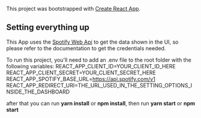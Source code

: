 This project was bootstrapped with [Create React App](https://github.com/facebook/create-react-app).

## Setting everything up

This App uses the [Spotify Web Api](https://developer.spotify.com/documentation/web-api/) to get the data
shown in the UI, so please refer to the documentation to get the credentials needed.

To run this project, you'll need to add an .env file to the root folder with the following variables:
REACT_APP_CLIENT_ID=YOUR_CLIENT_ID_HERE
REACT_APP_CLIENT_SECRET=YOUR_CLIENT_SECRET_HERE
REACT_APP_SPOTIFY_BASE_URL=https://api.spotify.com/v1
REACT_APP_REDIRECT_URI=THE_URL_USED_IN_THE_SETTING_OPTIONS_INSIDE_THE_DASHBOARD

after that you can run **yarn install** or **npm install**, then run **yarn start** or **npm start**

